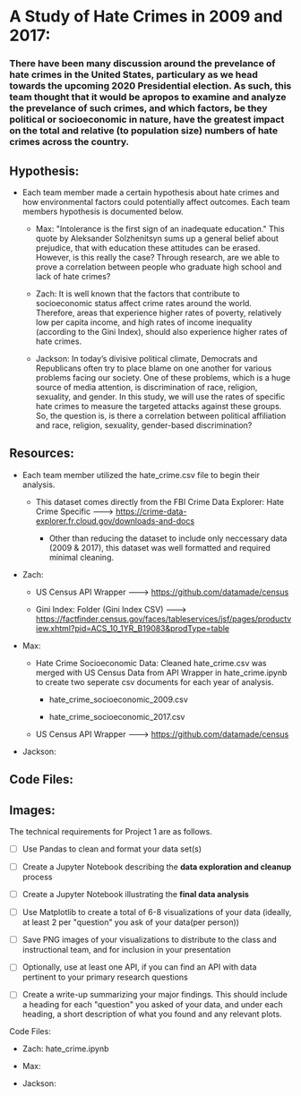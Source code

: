 # A Study of Hate Crimes in 2009 and 2017: 
### There have been many discussion around the prevelance of hate crimes in the United States, particulary as we head towards the upcoming 2020 Presidential election. As such, this team thought that it would be apropos to examine and analyze the prevelance of such crimes, and which factors, be they political or socioeconomic in nature, have the greatest impact on the total and relative (to population size) numbers of hate crimes across the country.

## Hypothesis:

* Each team member made a certain hypothesis about hate crimes and how environmental factors could potentially affect outcomes. Each team members hypothesis is documented below.

  * Max: "Intolerance is the first sign of an inadequate education." This quote by Aleksander Solzhenitsyn sums up a general belief about prejudice, that with education these attitudes can be erased. However, is this really the case? Through research, are we able to prove a correlation between people who graduate high school and lack of hate crimes?

  * Zach: It is well known that the factors that contribute to socioeconomic status affect crime rates around the world. Therefore, areas that experience higher rates of poverty, relatively low per capita income, and high rates of income inequality (according to the Gini Index), should also experience higher rates of hate crimes.

  * Jackson: In today’s divisive political climate, Democrats and Republicans often try to place blame on one another for various problems facing our society.  One of these problems, which is a huge source of media attention, is discrimination of race, religion, sexuality, and gender.  In this study, we will use the rates of specific hate crimes to measure the targeted attacks against these groups.  So, the question is, is there a correlation between political affiliation and race, religion, sexuality, gender-based discrimination?

## Resources:

* Each team member utilized the hate_crime.csv file to begin their analysis.

  * This dataset comes directly from the FBI Crime Data Explorer: Hate Crime Specific ---> https://crime-data-explorer.fr.cloud.gov/downloads-and-docs
    
    * Other than reducing the dataset to include only neccessary data (2009 & 2017), this dataset was well formatted and required minimal cleaning. 
  
* Zach: 

  * US Census API Wrapper ---> https://github.com/datamade/census
  
  * Gini Index: Folder (Gini Index CSV) ---> https://factfinder.census.gov/faces/tableservices/jsf/pages/productview.xhtml?pid=ACS_10_1YR_B19083&prodType=table

* Max:

  * Hate Crime Socioeconomic Data: Cleaned hate_crime.csv was merged with US Census Data from API Wrapper in hate_crime.ipynb to create two seperate csv documents for each year of analysis.

    * hate_crime_socioeconomic_2009.csv
  
    * hate_crime_socioeconomic_2017.csv

  * US Census API Wrapper ---> https://github.com/datamade/census

* Jackson:

## Code Files:

## Images:


The technical requirements for Project 1 are as follows.

* [ ] Use Pandas to clean and format your data set(s)

* [ ] Create a Jupyter Notebook describing the **data exploration and cleanup** process

* [ ] Create a Jupyter Notebook illustrating the **final data analysis**

* [ ] Use Matplotlib to create a total of 6-8 visualizations of your data (ideally, at least 2 per "question" you ask of your data(per person))

* [ ] Save PNG images of your visualizations to distribute to the class and instructional team, and for inclusion in your presentation

* [ ] Optionally, use at least one API, if you can find an API with data pertinent to your primary research questions

* [ ] Create a write-up summarizing your major findings. This should include a heading for each "question" you asked of your data, and under each heading, a short description of what you found and any relevant plots.

Code Files:

- Zach: hate_crime.ipynb

- Max:

- Jackson: 
